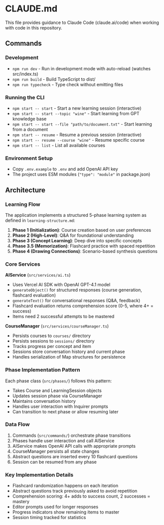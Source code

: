 # CLAUDE.md

This file provides guidance to Claude Code (claude.ai/code) when working with code in this repository.

## Commands

### Development

- `npm run dev` - Run in development mode with auto-reload (watches src/index.ts)
- `npm run build` - Build TypeScript to dist/
- `npm run typecheck` - Type check without emitting files

### Running the CLI

- `npm start -- start` - Start a new learning session (interactive)
- `npm start -- start --topic "wine"` - Start learning from GPT knowledge base
- `npm start -- start --file "path/to/document.txt"` - Start learning from a document
- `npm start -- resume` - Resume a previous session (interactive)
- `npm start -- resume --course "wine"` - Resume specific course
- `npm start -- list` - List all available courses

### Environment Setup

- Copy `.env.example` to `.env` and add OpenAI API key
- The project uses ESM modules (`"type": "module"` in package.json)

## Architecture

### Learning Flow

The application implements a structured 5-phase learning system as defined in `learning-structure.md`:

1. **Phase 1 (Initialization)**: Course creation based on user preferences
2. **Phase 2 (High-Level)**: Q&A for foundational understanding
3. **Phase 3 (Concept Learning)**: Deep dive into specific concepts
4. **Phase 3.5 (Memorization)**: Flashcard practice with spaced repetition
5. **Phase 4 (Drawing Connections)**: Scenario-based synthesis questions

### Core Services

**AIService** (`src/services/ai.ts`)

- Uses Vercel AI SDK with OpenAI GPT-4.1 model
- `generateObject()` for structured responses (course generation, flashcard evaluation)
- `generateText()` for conversational responses (Q&A, feedback)
- Flashcard evaluation returns comprehension score (0-5, where 4+ = success)
- Items need 2 successful attempts to be mastered

**CourseManager** (`src/services/courseManager.ts`)

- Persists courses to `courses/` directory
- Persists sessions to `sessions/` directory
- Tracks progress per concept and item
- Sessions store conversation history and current phase
- Handles serialization of Map structures for persistence

### Phase Implementation Pattern

Each phase class (`src/phases/`) follows this pattern:

- Takes Course and LearningSession objects
- Updates session phase via CourseManager
- Maintains conversation history
- Handles user interaction with Inquirer prompts
- Can transition to next phase or allow resuming later

### Data Flow

1. Commands (`src/commands/`) orchestrate phase transitions
2. Phases handle user interaction and call AIService
3. AIService makes OpenAI API calls with appropriate prompts
4. CourseManager persists all state changes
5. Abstract questions are inserted every 10 flashcard questions
6. Session can be resumed from any phase

### Key Implementation Details

- Flashcard randomization happens on each iteration
- Abstract questions track previously asked to avoid repetition
- Comprehension scoring: 4+ adds to success count, 2 successes = mastery
- Editor prompts used for longer responses
- Progress indicators show remaining items to master
- Session timing tracked for statistics
